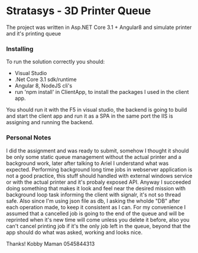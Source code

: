 # Stratasys - 3D Printer Queue 

The project was written in Asp.NET Core 3.1 + Angular8
and simulate printer and it's printing queue

### Installing

To run the solution correctly you should:
* Visual Studio
* .Net Core 3.1 sdk/runtime
* Angular 8, NodeJS cli's
* run 'npm install' in ClientApp, to install the packages I used in the client app.

You should run it with the F5 in visual studio, the backend is going to build and start the client app and run
it as a SPA in the same port the IIS is assigning and running the backend.

### Personal Notes
I did the assignment and was ready to submit, 
somehow I thought it should be only some static queue management without the actual printer and a background work,
later after talking to Ariel I understand what was expected.
Performing background long time jobs in webserver application is not a good practice, 
this stuff should handled with external windows service or with the actual printer and it's probaly exposed API.
Anyway I succeeded doing something that makes it look and feel near the desired mission
with background loop task informing the client with signalr, it's not so thread safe.
Also since I'm using json file as db, I asking the wholde "DB" after each operation made, to keep it consistent as I can.
For my convenience I assumed that a cancelled job is going to the end of the queue and will be reprinted when it's new time will come unless you delete it before, also you can't cancel printing job if it's the only job left in the queue, 
beyond that the app should do what was asked, working and looks nice.


Thanks!
Kobby Maman
0545844313